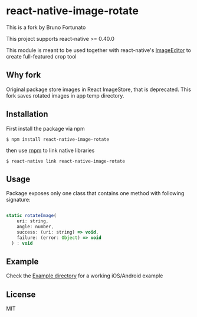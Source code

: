 # react-native-image-rotate

This is a fork by Bruno Fortunato

This project supports react-native >= 0.40.0

This module is meant to be used together with react-native's
[ImageEditor](https://github.com/facebook/react-native/blob/master/Libraries/Image/ImageEditor.js)
to create full-featured crop tool

## Why fork
Original package store images in React ImageStore, that is deprecated. 
This fork saves rotated images in app temp directory.

## Installation

First install the package via npm

`$ npm install react-native-image-rotate`

then use [rnpm](https://github.com/rnpm/rnpm) to link native libraries

`$ react-native link react-native-image-rotate`

## Usage

Package exposes only one class that contains one method with following signature:

```javascript

static rotateImage(
    uri: string,
    angle: number,
    success: (uri: string) => void,
    failure: (error: Object) => void
  ) : void
```

## Example

Check the [Example directory](https://github.com/dgladkov/react-native-image-rotate/tree/master/Example)
for a working iOS/Android example

## License

MIT
